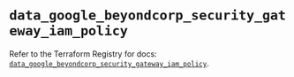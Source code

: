 # `data_google_beyondcorp_security_gateway_iam_policy`

Refer to the Terraform Registry for docs: [`data_google_beyondcorp_security_gateway_iam_policy`](https://registry.terraform.io/providers/hashicorp/google/6.49.2/docs/data-sources/beyondcorp_security_gateway_iam_policy).
